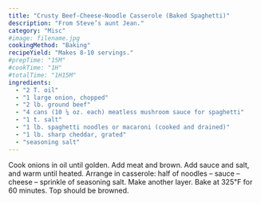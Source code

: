 ```yaml
---
title: "Crusty Beef-Cheese-Noodle Casserole (Baked Spaghetti)"
description: "From Steve’s aunt Jean."
category: "Misc"
#image: filename.jpg
cookingMethod: "Baking"
recipeYield: "Makes 8-10 servings."
#prepTime: "15M"
#cookTime: "1H"
#totalTime: "1H15M"
ingredients:
  - "2 T. oil"
  - "1 large onion, chopped"
  - "2 lb. ground beef"
  - "4 cans (10 ¼ oz. each) meatless mushroom sauce for spaghetti"
  - "1 t. salt"
  - "1 lb. spaghetti noodles or macaroni (cooked and drained)"
  - "1 lb. sharp cheddar, grated"
  - "seasoning salt"
---
```


Cook onions in oil until golden. Add meat and brown.
Add sauce and salt, and warm until heated.
Arrange in casserole: half of noodles – sauce – cheese – sprinkle of seasoning salt.
Make another layer.
Bake at 325℉ for 60 minutes. Top should be browned.
